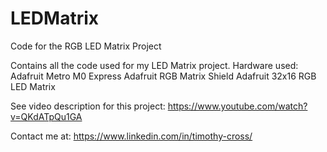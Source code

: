 # LEDMatrix
Code for the RGB LED Matrix Project

Contains all the code used for my LED Matrix project. 
Hardware used:
Adafruit Metro M0 Express
Adafruit RGB Matrix Shield
Adafruit 32x16 RGB LED Matrix

See video description for this project: https://www.youtube.com/watch?v=QKdATpQu1GA

Contact me at: https://www.linkedin.com/in/timothy-cross/
